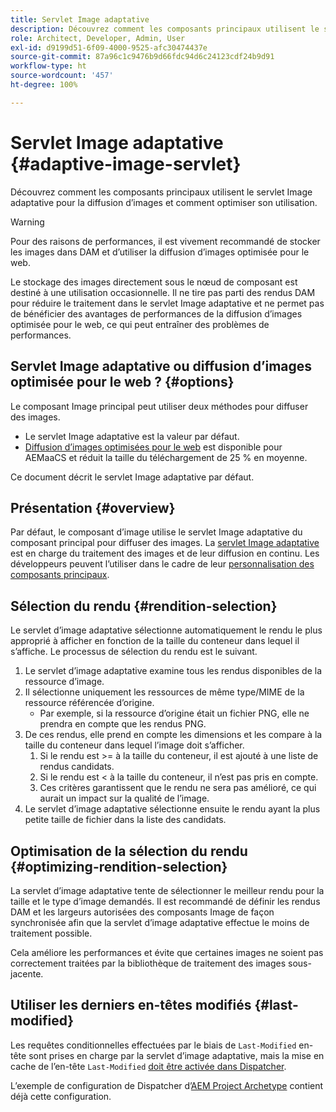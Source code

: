 ```yaml
---
title: Servlet Image adaptative
description: Découvrez comment les composants principaux utilisent le servlet Image adaptative pour la diffusion d’images et comment optimiser son utilisation.
role: Architect, Developer, Admin, User
exl-id: d9199d51-6f09-4000-9525-afc30474437e
source-git-commit: 87a96c1c9476b9d66fdc94d6c24123cdf24b9d91
workflow-type: ht
source-wordcount: '457'
ht-degree: 100%

---
```


# Servlet Image adaptative {#adaptive-image-servlet}

Découvrez comment les composants principaux utilisent le servlet Image adaptative pour la diffusion d’images et comment optimiser son utilisation.

>[!WARNING]
>
>Pour des raisons de performances, il est vivement recommandé de stocker les images dans DAM et d’utiliser la diffusion d’images optimisée pour le web.
>
>Le stockage des images directement sous le nœud de composant est destiné à une utilisation occasionnelle. Il ne tire pas parti des rendus DAM pour réduire le traitement dans le servlet Image adaptative et ne permet pas de bénéficier des avantages de performances de la diffusion d’images optimisée pour le web, ce qui peut entraîner des problèmes de performances.

## Servlet Image adaptative ou diffusion d’images optimisée pour le web ? {#options}

Le composant Image principal peut utiliser deux méthodes pour diffuser des images.

* Le servlet Image adaptative est la valeur par défaut.
* [Diffusion d’images optimisées pour le web](/help/developing/web-optimized-image-delivery.md) est disponible pour AEMaaCS et réduit la taille du téléchargement de 25 % en moyenne.

Ce document décrit le servlet Image adaptative par défaut.

## Présentation {#overview}

Par défaut, le composant d’image utilise le servlet Image adaptative du composant principal pour diffuser des images. La [servlet Image adaptative](https://github.com/adobe/aem-core-wcm-components/wiki/The-Adaptive-Image-Servlet) est en charge du traitement des images et de leur diffusion en continu. Les développeurs peuvent l’utiliser dans le cadre de leur [personnalisation des composants principaux](/help/developing/customizing.md).

## Sélection du rendu {#rendition-selection}

Le servlet d’image adaptative sélectionne automatiquement le rendu le plus approprié à afficher en fonction de la taille du conteneur dans lequel il s’affiche. Le processus de sélection du rendu est le suivant.

1. Le servlet d’image adaptative examine tous les rendus disponibles de la ressource d’image.
1. Il sélectionne uniquement les ressources de même type/MIME de la ressource référencée d’origine.
   * Par exemple, si la ressource d’origine était un fichier PNG, elle ne prendra en compte que les rendus PNG.
1. De ces rendus, elle prend en compte les dimensions et les compare à la taille du conteneur dans lequel l’image doit s’afficher.
   1. Si le rendu est >= à la taille du conteneur, il est ajouté à une liste de rendus candidats.
   1. Si le rendu est &lt; à la taille du conteneur, il n’est pas pris en compte.
   1. Ces critères garantissent que le rendu ne sera pas amélioré, ce qui aurait un impact sur la qualité de l’image.
1. Le servlet d’image adaptative sélectionne ensuite le rendu ayant la plus petite taille de fichier dans la liste des candidats.

## Optimisation de la sélection du rendu {#optimizing-rendition-selection}

La servlet d’image adaptative tente de sélectionner le meilleur rendu pour la taille et le type d’image demandés. Il est recommandé de définir les rendus DAM et les largeurs autorisées des composants Image de façon synchronisée afin que la servlet d’image adaptative effectue le moins de traitement possible.

Cela améliore les performances et évite que certaines images ne soient pas correctement traitées par la bibliothèque de traitement des images sous-jacente.

## Utiliser les derniers en-têtes modifiés {#last-modified}

Les requêtes conditionnelles effectuées par le biais de `Last-Modified` en-tête sont prises en charge par la servlet d’image adaptative, mais la mise en cache de l’en-tête `Last-Modified` [doit être activée dans Dispatcher](https://experienceleague.adobe.com/docs/experience-manager-dispatcher/using/configuring/dispatcher-configuration.html?lang=fr#caching-http-response-headers).

L’exemple de configuration de Dispatcher d’[AEM Project Archetype](/help/developing/archetype/overview.md) contient déjà cette configuration.
